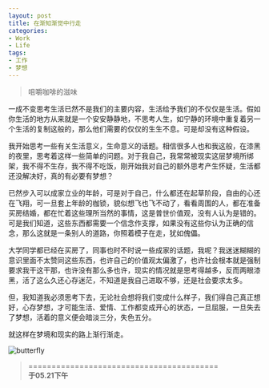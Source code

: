 ```yaml
---
layout: post
title: 在渐知渐觉中行走
categories:
- Work
- Life
tags:
- 工作
- 梦想
---
```


> 咀嚼咖啡的滋味  

一成不变思考生活已然不是我们的主要内容，生活给予我们的不仅仅是生活。假如你生活的地方从来就是一个安安静静地，不思考人生，如宁静的环境中重复着另一个生活的复制这般的，那么他们需要的仅仅的生生不息。可是却没有这种假设。  

我开始思考一些有关生活意义，生命意义的话题。相信很多人也和我这般，在漆黑的夜里，思考着这样一些简单的问题。对于我自己，我常常被现实这层梦境所绑架，我不得不生存，我不得不吃饭，刚开始我对自己的额外思考产生怀疑，生活都还没解决好，真的有必要有梦想？  

已然步入可以成家立业的年龄，可是对于自己，什么都还在起草阶段，自由的心还在飞翔，可一旦套上年龄的枷锁，貌似想飞也飞不动了，看看周围的人，都在准备买房结婚，都在忙着这些理所当然的事情，这是普世价值观，没有人认为是错的。可是我们知道，这些东西都需要一个信念作支撑，如果没有这些你认为正确的信念，那么这就是一条别人的道路，你照着模子在走，犹如傀儡。  

大学同学都已经在买房了，同事也时不时说一些成家的话题，我呢？我迷迷糊糊的意识里面不太赞同这些东西，也许自己的价值观太偏激了，也许社会根本就是强制要求我干这干那，也许没有那么多也许，现实的情况就是思考得越多，反而两眼漆黑，活了这么久还心存迷茫，不知道是我自己进取不够，还是社会要求太多。  

但，我知道我必须思考下去，无论社会想将我们变成什么样子，我们得自己真正想好，心存梦想，才可能生活、爱情、工作都变成开心的状态，一旦屈服，一旦失去了梦想，活着的意义便会暗淡三分，失色五分。  

就这样在梦境和现实的路上渐行渐走。  


![butterfly](http://i1154.photobucket.com/albums/p531/luolinjia/7F26E190FB70_zpsde5e75f3.jpg)


> =========================================          
> __于05.21下午__     

